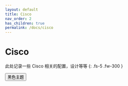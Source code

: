 ```yaml
---
layout: default
title: Cisco
nav_order: 2
has_children: true
permalink: /docs/cisco
---
```


# Cisco

此处记录一些 Cisco 相关的配置，设计等等
{: .fs-5 .fw-300 }

<button class="btn js-toggle-dark-mode">黑色主题</button>

<script type="text/javascript" src="{{ "/assets/js/dark-mode-preview.js" | absolute_url }}"></script>

